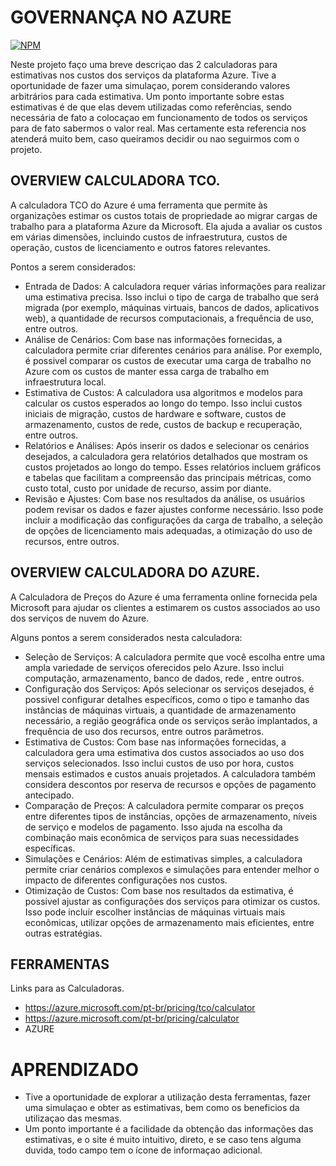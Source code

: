 # GOVERNANÇA NO AZURE
[![NPM](https://img.shields.io/npm/l/react)](https://github.com/Bongiorno14/Governa-a_Azure/blob/main/LICENSE) 

Neste projeto faço uma breve descriçao das 2 calculadoras para estimativas nos custos dos serviços da plataforma Azure.
Tive a oportunidade de fazer uma simulaçao, porem considerando valores arbitrários para cada estimativa.
Um ponto importante sobre estas estimativas é de que elas devem utilizadas como referências, sendo necessária de fato a colocaçao em funcionamento de todos os serviços para de fato sabermos o valor real.
Mas certamente esta referencia nos atenderá muito bem, caso queiramos decidir ou nao seguirmos com o projeto.

## OVERVIEW CALCULADORA TCO.

A calculadora TCO do Azure é uma ferramenta que permite às organizações estimar os custos totais de propriedade ao migrar cargas de trabalho para a plataforma Azure da Microsoft. Ela ajuda a avaliar os custos em várias dimensões, incluindo custos de infraestrutura, custos de operação, custos de licenciamento e outros fatores relevantes.

Pontos a serem considerados:
- Entrada de Dados: A calculadora requer várias informações para realizar uma estimativa precisa. Isso inclui o tipo de carga de trabalho que será migrada (por exemplo, máquinas virtuais, bancos de dados, aplicativos web), a quantidade de recursos computacionais, a frequência de uso, entre outros.
- Análise de Cenários: Com base nas informações fornecidas, a calculadora permite criar diferentes cenários para análise. Por exemplo, é possivel comparar os custos de executar uma carga de trabalho no Azure com os custos de manter essa carga de trabalho em infraestrutura local.
- Estimativa de Custos: A calculadora usa algoritmos e modelos para calcular os custos esperados ao longo do tempo. Isso inclui custos iniciais de migração, custos de hardware e software, custos de armazenamento, custos de rede, custos de backup e recuperação, entre outros.
- Relatórios e Análises: Após inserir os dados e selecionar os cenários desejados, a calculadora gera relatórios detalhados que mostram os custos projetados ao longo do tempo. Esses relatórios incluem gráficos e tabelas que facilitam a compreensão das principais métricas, como custo total, custo por unidade de recurso, assim por diante.
- Revisão e Ajustes: Com base nos resultados da análise, os usuários podem revisar os dados e fazer ajustes conforme necessário. Isso pode incluir a modificação das configurações da carga de trabalho, a seleção de opções de licenciamento mais adequadas, a otimização do uso de recursos, entre outros.

## OVERVIEW CALCULADORA DO AZURE.

A Calculadora de Preços do Azure é uma ferramenta online fornecida pela Microsoft para ajudar os clientes a estimarem os custos associados ao uso dos serviços de nuvem do Azure. 

Alguns pontos a serem considerados nesta calculadora:
- Seleção de Serviços: A calculadora permite que você escolha entre uma ampla variedade de serviços oferecidos pelo Azure. Isso inclui computação, armazenamento, banco de dados, rede , entre outros.
- Configuração dos Serviços: Após selecionar os serviços desejados, é possivel configurar detalhes específicos, como o tipo e tamanho das instâncias de máquinas virtuais, a quantidade de armazenamento necessário, a região geográfica onde os serviços serão implantados, a frequência de uso dos recursos, entre outros parâmetros.
- Estimativa de Custos: Com base nas informações fornecidas, a calculadora gera uma estimativa dos custos associados ao uso dos serviços selecionados. Isso inclui custos de uso por hora, custos mensais estimados e custos anuais projetados. A calculadora também considera descontos por reserva de recursos e opções de pagamento antecipado.
- Comparação de Preços: A calculadora permite comparar os preços entre diferentes tipos de instâncias, opções de armazenamento, níveis de serviço e modelos de pagamento. Isso ajuda na escolha da combinação mais econômica de serviços para suas necessidades específicas.
- Simulações e Cenários: Além de estimativas simples, a calculadora permite criar cenários complexos e simulações para entender melhor o impacto de diferentes configurações nos custos.
- Otimização de Custos: Com base nos resultados da estimativa, é possivel ajustar as configurações dos serviços para otimizar os custos. Isso pode incluir escolher instâncias de máquinas virtuais mais econômicas, utilizar opções de armazenamento mais eficientes, entre outras estratégias.

## FERRAMENTAS
Links para as Calculadoras.
- <https://azure.microsoft.com/pt-br/pricing/tco/calculator>
- <https://azure.microsoft.com/pt-br/pricing/calculator>
- AZURE

# APRENDIZADO

- Tive a oportunidade de explorar a utilização desta ferramentas, fazer uma simulaçao e obter as estimativas, bem como os beneficios da utilizaçao das mesmas.
- Um ponto importante é a facilidade da obtenção das informações das estimativas, e o site é muito intuitivo, direto, e se caso tens alguma duvida, todo campo tem o ícone de informaçao adicional.

  
